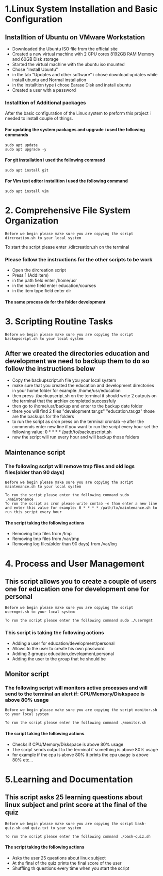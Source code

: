 # 1.Linux System Installation and Basic Configuration



## Installtion of Ubuntu on VMware Workstation

* Downloaded the Ubuntu ISO file from the official site
* Created a new virtual machine with 2 CPU cores 8192GB RAM Memory and 60GB Disk storage
* Started the virtual machine with the ubuntu iso mounted
* Chose "Install Ubuntu"
* in the tab "Updates and other software" i chose download updates while install ubuntu and Normal installation
* in the installtion type i chose Earase Disk and install ubuntu
* Created a user with a password

### Installtion of Additional packages

After the basic configuration of the Linux system to preform this project i needed to install couple of things.
#### For updating the system packages and upgrade i used the following commands

```
sudo apt update
sudo apt upgrade -y
```
#### For git installation i used the following command
```
sudo apt install git
```
#### For Vim text editor installtion i used the following command
```
sudo apt install vim
```
# 2. Comprehensive File System Organization
```
Before we begin please make sure you are copying the script dircreation.sh to your local system
```
To start the script please enter ./dircreation.sh on the terminal

### Please follow the instructions for the other scripts to be work
* Open the dircreation script
* Press 1 (Add item)
* in the path field enter /home/usr
* in the name field enter education/courses
* in the item type field enter dir
#### The same process do for the folder development

# 3. Scripting Routine Tasks
```
Before we begin please make sure you are copying the script backupscript.sh to your local system
```
## After we created the directories education and development we need to backup them to do so follow the instructions below
* Copy the backupscript.sh file you your local system
* make sure that you created the education and development directories in your home folder for example: /home/usr/education
* then press ./backupscript.sh on the terminal it should write 2 outputs on the terminal that the archiev completed successfuly
* then go to /home/usr/backup and enter to the backup date folder
* there you will find 2 files "development.tar.gz" "education.tar.gz" those are the backups for the folders
* to run the script as cron press on the terminal crontab -e after the commends enter new line if you want to run the script every hour set the following value: 0 * * * * /path/to/backupscript.sh
* now the script will run every hour and will backup those folders


## Maintenance script
### The following script will remove tmp files  and old logs files(older than 90 days)
```
Before we begin please make sure you are copying the script maintenance.sh to your local system
```

```
To run the script please enter the following command sudo ./maintenance
To run the script as cron please write contab -e than enter a new line and enter this value for example: 0 * * * * /path/to/maintenance.sh to run this script every hour
```
#### The script taking the following actions
* Removing tmp files from /tmp
* Removing tmp files from /var/tmp
* Removing log files(older than 90 days) from /var/log


# 4. Process and User Management
## This script allows you to create a couple of users one for education one for development one for personal
```
Before we begin please make sure you are copying the script usermgmt.sh to your local system
```
```
To run the script please enter the following command sudo ./usermgmt
```
### This script is taking the following actions
* Adding a user for education/development/personal
* Allows to the user to create his own password
* Adding 3 groups: education,development,personal
* Adding the user to the group that he should be


## Monitor script
### The following script will monitors active processes and will send to the terminal an alert if: CPU/Memory/Diskspace is above 80% usage
```
Before we begin please make sure you are copying the script monitor.sh to your local system
```
```
To run the script please enter the following command ./monitor.sh
```
#### The script taking the following actions
* Checks if CPU/Memory/Diskspace is above 80% usage
* The script sends output to the terminal if something is above 80% usage
* for example if the cpu is above 80% it prints the cpu usage is above 80% etc...
# 5.Learning and Documentation
## This script asks 25 learning questions about linux subject and print score at the final of the quiz
```
Before we begin please make sure you are copying the script bash-quiz.sh and quiz.txt to your system
```
```
To run the script please enter the following command ./bash-quiz.sh
```
#### The script taking the following actions
* Asks the user 25 questions about linux subject
* At the final of the quiz prints the final score of the user
* Shuffling th questions every time when you start the script
